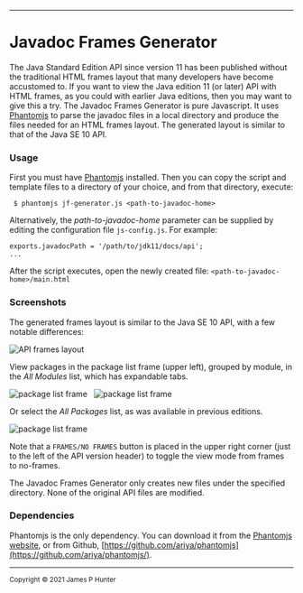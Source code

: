 ----------------
# Javadoc Frames Generator

The Java Standard Edition API since version 11 has been published without the
traditional HTML frames layout that many developers have become accustomed to. If
you want to view the Java edition 11 (or later) API with HTML frames, as you
could with earlier Java editions, then you may want to give this a try. The
Javadoc Frames Generator is pure Javascript. It uses [Phantomjs](https://phantomjs.org)
to parse the javadoc files in a local directory and produce the files needed for
an HTML frames layout. The generated layout is similar to that of the Java SE
10 API. 

### Usage

First you must have [Phantomjs](https://phantomjs.org) installed. Then you can
copy the script and template files to a directory of your choice, and from that
directory, execute:

```
 $ phantomjs jf-generator.js <path-to-javadoc-home> 
```

Alternatively, the <em>path-to-javadoc-home</em> parameter can be supplied by
editing the configuration file ```js-config.js```. For example:
```
exports.javadocPath = '/path/to/jdk11/docs/api';
...
```
After the script executes, open the newly created file: ```<path-to-javadoc-home>/main.html```

### Screenshots

The generated frames layout is similar to the Java SE 10 API, with a few notable differences:

![API frames layout](https://user-images.githubusercontent.com/1900914/137644452-40538013-b511-4898-9cf0-be6bb91db7e0.png)

View packages in the package list frame (upper left), grouped by module, in the
<em>All Modules</em> list, which has expandable tabs.

![package list frame](https://user-images.githubusercontent.com/1900914/137644506-9e6ff21f-accb-44d9-ad33-b90420e5bb78.png)&nbsp;&nbsp;
![package list frame](https://user-images.githubusercontent.com/1900914/137644556-5b99184f-6ed5-44c9-8652-b1ae8e0da68c.png)

Or select the <em>All Packages</em> list, as was available in previous editions.

![package list frame](https://user-images.githubusercontent.com/1900914/137644572-049e370b-ef85-4bbd-982f-bb7d0c163a42.png)

Note that a <code>FRAMES/NO FRAMES</code> button is placed in the upper right corner (just
to the left of the API version header) to toggle the view mode from frames to
no-frames.

The Javadoc Frames Generator only creates new files under the specified directory.
None of the original API files are modified.

### Dependencies

Phantomjs is the only dependency. You can download it from the
[Phantomjs website](https://phantomjs.org/download.html), or from
Github, [https://github.com/ariya/phantomjs](https://github.com/ariya/phantomjs/).

---
<sub>Copyright &copy; 2021 James P Hunter</sub>
